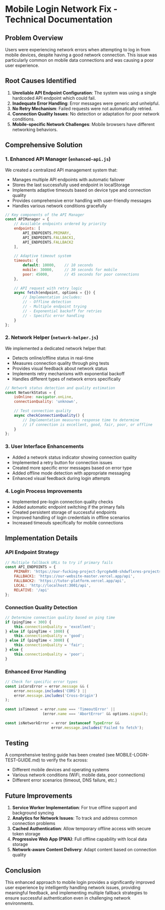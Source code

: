 # Mobile Login Network Fix - Technical Documentation

## Problem Overview
Users were experiencing network errors when attempting to log in from mobile devices, despite having a good network connection. This issue was particularly common on mobile data connections and was causing a poor user experience.

## Root Causes Identified
1. **Unreliable API Endpoint Configuration**: The system was using a single hardcoded API endpoint which could fail.
2. **Inadequate Error Handling**: Error messages were generic and unhelpful.
3. **No Retry Mechanism**: Failed requests were not automatically retried.
4. **Connection Quality Issues**: No detection or adaptation for poor network conditions.
5. **Mobile-specific Network Challenges**: Mobile browsers have different networking behaviors.

## Comprehensive Solution

### 1. Enhanced API Manager (`enhanced-api.js`)
We created a centralized API management system that:
- Manages multiple API endpoints with automatic failover
- Stores the last successfully used endpoint in localStorage
- Implements adaptive timeouts based on device type and connection quality
- Provides comprehensive error handling with user-friendly messages
- Handles various network conditions gracefully

```javascript
// Key components of the API Manager
const APIManager = {
    // Available endpoints ordered by priority
    endpoints: [
        API_ENDPOINTS.PRIMARY,
        API_ENDPOINTS.FALLBACK1,
        API_ENDPOINTS.FALLBACK2
    ],
    
    // Adaptive timeout system
    timeouts: {
        default: 10000,    // 10 seconds
        mobile: 30000,     // 30 seconds for mobile
        poor: 45000,       // 45 seconds for poor connections
    },
    
    // API request with retry logic
    async fetch(endpoint, options = {}) {
        // Implementation includes:
        // - Offline detection
        // - Multiple endpoint trying
        // - Exponential backoff for retries
        // - Specific error handling
    }
};
```

### 2. Network Helper (`network-helper.js`)
We implemented a dedicated network helper that:
- Detects online/offline status in real-time
- Measures connection quality through ping tests
- Provides visual feedback about network status
- Implements retry mechanisms with exponential backoff
- Handles different types of network errors specifically

```javascript
// Network status detection and quality estimation
const NetworkStatus = {
    isOnline: navigator.onLine,
    connectionQuality: 'unknown',
    
    // Test connection quality
    async checkConnectionQuality() {
        // Implementation measures response time to determine
        // if connection is excellent, good, fair, poor, or offline
    }
};
```

### 3. User Interface Enhancements
- Added a network status indicator showing connection quality
- Implemented a retry button for connection issues
- Created more specific error messages based on error type
- Added offline mode detection with appropriate messaging
- Enhanced visual feedback during login attempts

### 4. Login Process Improvements
- Implemented pre-login connection quality checks
- Added automatic endpoint switching if the primary fails
- Created persistent storage of successful endpoints
- Improved handling of login credentials in offline scenarios
- Increased timeouts specifically for mobile connections

## Implementation Details

### API Endpoint Strategy
```javascript
// Multiple fallback URLs to try if primary fails
const API_ENDPOINTS = {
    PRIMARY: 'https://our-fucking-project-5yrcg4w98-shdwflxres-projects.vercel.app/api',
    FALLBACK1: 'https://our-website-master.vercel.app/api',
    FALLBACK2: 'https://tutor-platform.vercel.app/api',
    LOCAL: 'http://localhost:3001/api',
    RELATIVE: '/api'
};
```

### Connection Quality Detection
```javascript
// Determine connection quality based on ping time
if (pingTime < 300) {
    this.connectionQuality = 'excellent';
} else if (pingTime < 1000) {
    this.connectionQuality = 'good';
} else if (pingTime < 3000) {
    this.connectionQuality = 'fair';
} else {
    this.connectionQuality = 'poor';
}
```

### Enhanced Error Handling
```javascript
// Check for specific error types
const isCorsError = error.message && (
    error.message.includes('CORS') || 
    error.message.includes('Cross-Origin')
);
                
const isTimeout = error.name === 'TimeoutError' || 
                 (error.name === 'AbortError' && options.signal);
                
const isNetworkError = error instanceof TypeError && 
                     error.message.includes('Failed to fetch');
```

## Testing
A comprehensive testing guide has been created (see MOBILE-LOGIN-TEST-GUIDE.md) to verify the fix across:
- Different mobile devices and operating systems
- Various network conditions (WiFi, mobile data, poor connections)
- Different error scenarios (timeout, DNS failure, etc.)

## Future Improvements
1. **Service Worker Implementation**: For true offline support and background syncing
2. **Analytics for Network Issues**: To track and address common connection problems
3. **Cached Authentication**: Allow temporary offline access with secure token storage
4. **Progressive Web App (PWA)**: Full offline capability with local data storage
5. **Network-aware Content Delivery**: Adapt content based on connection quality

## Conclusion
This enhanced approach to mobile login provides a significantly improved user experience by intelligently handling network issues, providing meaningful feedback, and implementing multiple fallback strategies to ensure successful authentication even in challenging network environments.
